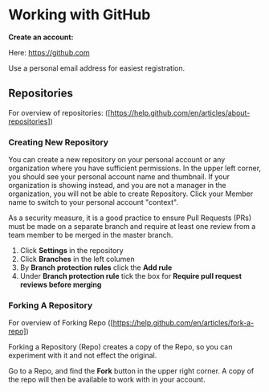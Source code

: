 # Working with GitHub
**Create an account:**

Here: https://github.com

Use a personal email address for easiest registration.

## Repositories ##

For overview of repositories: ([https://help.github.com/en/articles/about-repositories])

### Creating New Repository ###

You can create a new repository on your personal account or any organization where you have sufficient permissions. In the upper left corner, you should see your personal account name and thumbnail. If your organization is showing instead, and you are not a manager in the organization, you will not be able to create Repository. Click your Member name to switch to your personal account "context".

As a security measure, it is a good practice to ensure Pull Requests (PRs) must be made on a separate branch and require at least one review from a team member to be merged in the master branch.

1. Click **Settings** in the repository
2. Click **Branches** in the left columen
3. By **Branch protection rules** click the **Add rule**
4. Under **Branch protection rule** tick the box for **Require pull request reviews before merging**

### Forking A Repository ###

For overview of Forking Repo ([https://help.github.com/en/articles/fork-a-repo])

Forking a Repository (Repo) creates a copy of the Repo, so you can experiment with it and not effect the original.

Go to a Repo, and find the **Fork** button in the upper right corner. A copy of the repo will then be available to work with in your account. 
